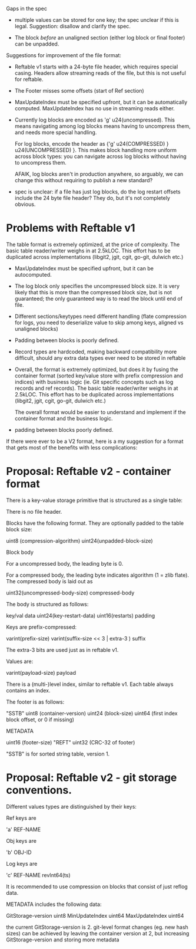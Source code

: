 
Gaps in the spec

* multiple values can be stored for one key; the spec unclear if this
  is legal.  Suggestion: disallow and clarify the spec.

* The block _before_ an unaligned section (either log block or final
  footer) can be unpadded.

Suggestions for improvement of the file format:

* Reftable v1 starts with a 24-byte file header, which requires special
  casing. Headers allow streaming reads of the file, but this is not
  useful for reftable. 

* The Footer misses some offsets (start of Ref section)  

* MaxUpdateIndex must be specified upfront, but it can be
  automatically computed. MaxUpdateIndex has no use in streaming reads
  either.
  
* Currently log blocks are encoded as 'g' u24(uncompressed). This
  means navigating among log blocks means having to uncompress them,
  and needs more special handling.

  For log blocks, encode the header as {'g' u24(COMPRESSED) }
  u24(UNCOMPRESSED) }. This makes block handling more uniform across
  block types: you can navigate across log blocks without having to
  uncompress them.

  AFAIK, log blocks aren't in production anywhere, so arguably, we can
  change this without requiring to publish a new standard?

* spec is unclear: if a file has just log blocks, do the log restart
  offsets include the 24 byte file header? They do, but it's not
  completely obvious.


Problems with Reftable v1
=========================

The table format is extremely optimized, at the price of complexity.
The basic table reader/writer weighs in at 2.5kLOC.  This effort has
to be duplicated across implementations (libgit2, jgit, cgit, go-git,
dulwich etc.)

* MaxUpdateIndex must be specified upfront, but it can be
  autocomputed.

* The log block only specifies the uncompressed block size. It is
  very likely that this is more than the compressed block size, but is
  not guaranteed; the only guaranteed way is to read the block until
  end of file.

* Different sections/keytypes need different handling (flate
  compression for logs, you need to deserialize value to skip among
  keys, aligned vs unaligned blocks)

* Padding between blocks is poorly defined.

* Record types are hardcoded, making backward compatibility more
  difficult, should any extra data types ever need to be stored in
  reftable
  
* Overall, the format is extremely optimized, but does it by fusing
  the container format (sorted key/value store with prefix compression
  and indices) with business logic (ie. Git specific concepts such as
  log records and ref records). The basic table reader/writer weighs
  in at 2.5kLOC.  This effort has to be duplicated across
  implementations (libgit2, jgit, cgit, go-git, dulwich etc.)

  The overall format would be easier to understand and implement if
  the container format and the business logic.

* padding between blocks poorly defined.

If there were ever to be a V2 format, here is a my suggestion for a
format that gets most of the benefits with less complications:


Proposal: Reftable v2 - container format
========================================

There is a key-value storage primitive that is structured as a single
table:

There is no file header.

Blocks have the following format. They are optionally padded to the
table block size:

   uint8 (compression-algorithm)
   uint24(unpadded-block-size)

   Block body

For a uncompressed body, the leading byte is 0.

For a compressed body, the leading byte indicates algorithm (1 = zlib
flate).  The compressed body is laid out as

   uint32(uncompressed-body-size)
   compressed-body

The body is structured as follows:

   key/val data
   uint24(key-restart-data)
   uint16(restarts)
   padding

Keys are prefix-compressed:
 
  varint(prefix-size) varint(suffix-size << 3 | extra-3 ) suffix

The extra-3 bits are used just as in reftable v1.

Values are:

  varint(payload-size) payload

There is a (multi-)level index, similar to reftable v1. Each table
always contains an index.

The footer is as follows:

  "SSTB"
  uint8 (container-version)
  uint24 (block-size)
  uint64 (first index block offset, or 0 if missing)

  METADATA

  uint16 (footer-size)
  "REFT"
  uint32 (CRC-32 of footer)

"SSTB" is for sorted string table, version 1.

Proposal: Reftable v2 - git storage conventions.
===============================================

Different values types are distinguished by their keys:

Ref keys are

  'a' REF-NAME

Obj keys are

  'b' OBJ-ID 

Log keys are

  'c' REF-NAME revInt64(ts)

It is recommended to use compression on blocks that consist of just
reflog data.

METADATA includes the following data:

  GitStorage-version uint8
  MinUpdateIndex uint64
  MaxUpdateIndex uint64

the current GitStorage-version is 2. git-level format changes (eg. new
hash sizes) can be achieved by leaving the container version at 2, but
increasing GitStorage-version and storing more metadata
